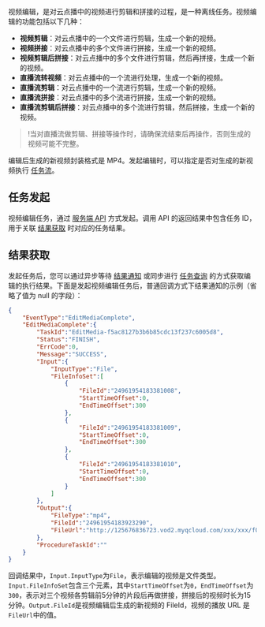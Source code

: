 视频编辑，是对云点播中的视频进行剪辑和拼接的过程，是一种离线任务。视频编辑的功能包括以下几种：

* **视频剪辑**：对云点播中的一个文件进行剪辑，生成一个新的视频。
* **视频拼接**：对云点播中的多个文件进行拼接，生成一个新的视频。
* **视频剪辑后拼接**：对云点播中的多个文件进行剪辑，然后再拼接，生成一个新的视频。
* **直播流转视频**：对云点播中的一个流进行处理，生成一个新的视频。
* **直播流剪辑**：对云点播中的一个流进行剪辑，生成一个新的视频。
* **直播流拼接**：对云点播中的多个流进行拼接，生成一个新的视频。
* **直播流剪辑后拼接**：对云点播中的多个流进行剪辑，然后拼接，生成一个新的视频。

>!当对直播流做剪辑、拼接等操作时，请确保流结束后再操作，否则生成的视频可能不完整。

编辑后生成的新视频封装格式是 MP4。发起编辑时，可以指定是否对生成的新视频执行 [任务流](https://cloud.tencent.com/document/product/266/33475#.E4.BB.BB.E5.8A.A1.E6.B5.81)。

## 任务发起

视频编辑任务，通过 [服务端 API](https://cloud.tencent.com/document/product/266/34783) 方式发起。调用 API 的返回结果中包含任务 ID，用于关联 [结果获取](#.E7.BB.93.E6.9E.9C.E8.8E.B7.E5.8F.96) 时对应的任务结果。

## 结果获取

发起任务后，您可以通过异步等待 [结果通知](https://cloud.tencent.com/document/product/266/33475#ResultNotification) 或同步进行 [任务查询](https://cloud.tencent.com/document/product/266/33475#TaskQuery) 的方式获取编辑的执行结果。下面是发起视频编辑任务后，普通回调方式下结果通知的示例（省略了值为 null 的字段）：

```json
{
    "EventType":"EditMediaComplete",
    "EditMediaComplete":{
        "TaskId":"EditMedia-f5ac8127b3b6b85cdc13f237c6005d8",
        "Status":"FINISH",
        "ErrCode":0,
        "Message":"SUCCESS",
        "Input":{
            "InputType":"File",
            "FileInfoSet":[
                {
                    "FileId":"24961954183381008",
                    "StartTimeOffset":0,
                    "EndTimeOffset":300
                },
                {
                    "FileId":"24961954183381009",
                    "StartTimeOffset":0,
                    "EndTimeOffset":300
                },
                {
                    "FileId":"24961954183381010",
                    "StartTimeOffset":0,
                    "EndTimeOffset":300
                }
            ]
        },
        "Output":{
            "FileType":"mp4",
            "FileId":"24961954183923290",
            "FileUrl":"http://125676836723.vod2.myqcloud.com/xxx/xxx/f0.mp4"
        },
        "ProcedureTaskId":""
    }
}
```

回调结果中，`Input.InputType`为`File`，表示编辑的视频是文件类型。`Input.FileInfoSet`包含三个元素，其中`StartTimeOffset`为`0`，`EndTimeOffset`为`300`，表示对三个视频各剪辑前5分钟的片段后再做拼接，拼接后的视频时长为15分钟。`Output.FileId`是视频编辑后生成的新视频的 FileId，视频的播放 URL 是`FileUrl`中的值。
